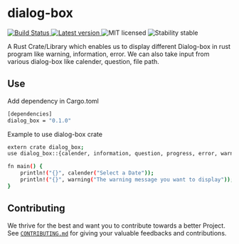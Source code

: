 # dialog-box
<p align="left">
  <a href="https://travis-ci.org/pankajchaudhary5/dialog-box">
    <img alt="Build Status" src="https://travis-ci.org/PankajChaudhary5/dialog-box.svg?branch=master">
  </a>
  <a href="https://crates.io/crates/dialog-box">
    <img alt="Latest version" src="https://img.shields.io/crates/v/dialog-box.svg">
  </a>
  <img alt="MIT licensed" src="https://img.shields.io/badge/license-MIT-blue.svg">
  <img alt="Stability stable" src="https://img.shields.io/badge/stability-stable-green.svg">
</p>

A Rust Crate/Library which enables us to display different Dialog-box in rust program like warning, information, error. We can also take input from various dialog-box like calender, question, file path.

## Use
Add dependency in Cargo.toml
```sh
[dependencies]
dialog_box = "0.1.0"
```
Example to use dialog-box crate
```sh
extern crate dialog_box;
use dialog_box::{calender, information, question, progress, error, warning, file_path, pick_number};

fn main() {
    println!("{}", calender("Select a Date"));
    println!("{}", warning("The warning message you want to display"));
}
```
## Contributing
We thrive for the best and want you to contribute towards a better Project. See [`CONTRIBUTING.md`](CONTRIBUTING.md) for giving your valuable feedbacks and contributions.